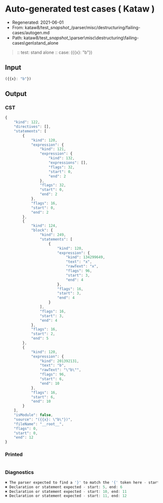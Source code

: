 # Auto-generated test cases ( Kataw )
- Regenerated: 2021-06-01
- From: kataw8/test\__snapshot__/parser/misc/destructuring/failing-cases/autogen.md
- Path: kataw8/test\__snapshot__\parser\misc\destructuring\failing-cases\gen\stand_alone
> :: test: stand alone
> :: case: ({{x}: "b"})
## Input

`````js
({{x}: "b"})
`````
## Output

### CST

```javascript
{
    "kind": 122,
    "directives": [],
    "statements": [
        {
            "kind": 120,
            "expression": {
                "kind": 121,
                "expression": {
                    "kind": 132,
                    "expressions": [],
                    "flags": 32,
                    "start": 0,
                    "end": 2
                },
                "flags": 32,
                "start": 0,
                "end": 2
            },
            "flags": 16,
            "start": 0,
            "end": 2
        },
        {
            "kind": 124,
            "block": {
                "kind": 249,
                "statements": [
                    {
                        "kind": 120,
                        "expression": {
                            "kind": 134299649,
                            "text": "x",
                            "rawText": "x",
                            "flags": 96,
                            "start": 3,
                            "end": 4
                        },
                        "flags": 16,
                        "start": 3,
                        "end": 4
                    }
                ],
                "flags": 16,
                "start": 3,
                "end": 4
            },
            "flags": 16,
            "start": 2,
            "end": 5
        },
        {
            "kind": 120,
            "expression": {
                "kind": 201392131,
                "text": "b",
                "rawText": "\"b\"",
                "flags": 96,
                "start": 6,
                "end": 10
            },
            "flags": 16,
            "start": 6,
            "end": 10
        }
    ],
    "isModule": false,
    "source": "({{x}: \"b\"})",
    "fileName": "__root__",
    "flags": 0,
    "start": 0,
    "end": 12
}
```

### Printed

```javascript

```

### Diagnostics

```javascript
✖ The parser expected to find a '}' to match the '{' token here - start: 2, end: 3
✖ Declaration or statement expected - start: 5, end: 6
✖ Declaration or statement expected - start: 10, end: 11
✖ Declaration or statement expected - start: 11, end: 12

```

